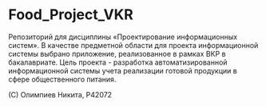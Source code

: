 # Food_Project_VKR
 Репозиторий для дисциплины «Проектирование информационных систем». 
 В качестве предметной области для проекта информационной системы выбрано приложение, реализованное в рамках ВКР в бакалавриате. 
 Цель проекта - разработка автоматизированной информационной системы учета реализации готовой продукции в сфере общественного питания.

(С) Олимпиев Никита, P42072
